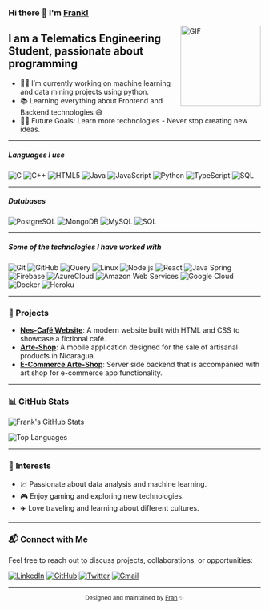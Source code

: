 ### Hi there 👋 I'm [Frank!](https://github.com/FrankPer-stack/FrankPer-stack/)

<img align="right" alt="GIF" height="160px" src="https://media.giphy.com/media/Ah3zHH7hvsSB2/giphy.gif" />

## I am a Telematics Engineering Student, passionate about programming

- 👨‍💻 I’m currently working on machine learning and data mining projects using python.
- 📚 Learning everything about Frontend and Backend technologies 😅
- 💪🏼 Future Goals: Learn more technologies - Never stop creating new ideas.

---

##### Languages I use

![C](https://img.shields.io/badge/-C-000000?style=flat&logo=c)
![C++](https://img.shields.io/badge/-C++-000000?style=flat&logo=c%2B%2B)
![HTML5](https://img.shields.io/badge/-HTML5-000000?style=flat&logo=html5)
![Java](https://img.shields.io/badge/-Java-000000?style=flat&logo=java)
![JavaScript](https://img.shields.io/badge/-JavaScript-000000?style=flat&logo=javascript)
![Python](https://img.shields.io/badge/-Python-000000?style=flat&logo=python)
![TypeScript](https://img.shields.io/badge/-TypeScript-000000?style=flat&logo=typescript)
![SQL](https://img.shields.io/badge/-SQL-000000?style=flat&logo=postgresql)

---

##### Databases

![PostgreSQL](https://img.shields.io/badge/PostgreSQL-316192?style=for-the-badge&logo=postgresql&logoColor=white)
![MongoDB](https://img.shields.io/badge/MongoDB-47A248?style=for-the-badge&logo=mongodb&logoColor=white)
![MySQL](https://img.shields.io/badge/MySQL-4479A1?style=for-the-badge&logo=mysql&logoColor=white)
![SQL](https://img.shields.io/badge/SQL-003B57?style=for-the-badge&logo=database&logoColor=white)
<br/>

---
##### Some of the technologies I have worked with

![Git](https://img.shields.io/badge/-Git-222222?style=flat&logo=git&logoColor=F05032)
![GitHub](https://img.shields.io/badge/-GitHub-222222?style=flat&logo=github&logoColor=181717)
![jQuery](https://img.shields.io/badge/-jQuery-222222?style=flat&logo=jQuery&logoColor=0769AD)
![Linux](https://img.shields.io/badge/-Linux-222222?style=flat&logo=linux&logoColor=FCC624)
![Node.js](https://img.shields.io/badge/-Node.js-222222?style=flat&logo=node.js&logoColor=339933)
![React](https://img.shields.io/badge/-React-222222?style=flat&logo=React&logoColor=61DAFB)
![Java Spring](https://img.shields.io/badge/-Spring-222222?style=flat&logo=spring&logoColor=6DB33F)
![Firebase](https://img.shields.io/badge/Firebase-222222?style=flat-square&logo=firebase)
![AzureCloud](https://img.shields.io/badge/Microsoft%20Azure-222222?style=flat-square&logo=microsoft-azure)
![Amazon Web Services](https://img.shields.io/badge/-Amazon%20Web%20Services-222222?style=flat-square&logo=Amazon-Web-Service)
![Google Cloud](https://img.shields.io/badge/Google%20Cloud-black?style=flat-square&logo=google-cloud)
![Docker](https://img.shields.io/badge/-Docker-black?style=flat-square&logo=docker)
![Heroku](https://img.shields.io/badge/-Heroku-222222?style=flat-square&logo=heroku)

---

### 🚀 Projects
- [**Nes-Café Website**](https://github.com/FrankPer-stack/nes-cafe): A modern website built with HTML and CSS to showcase a fictional café.
- [**Arte-Shop**](https://github.com/FrankPer-stack/ArteShop): A mobile application designed for the sale of artisanal products in Nicaragua.
- [**E-Commerce Arte-Shop**](https://github.com/FrankPer-stack/E-Commerce---Strapi): Server side backend that is accompanied with art shop for e-commerce app functionality.
---

### 📊 GitHub Stats
![Frank's GitHub Stats](https://github-readme-stats.vercel.app/api?username=FrankPer-stack&show_icons=true&theme=dark)

![Top Languages](https://github-readme-stats.vercel.app/api/top-langs/?username=FrankPer-stack&layout=compact&theme=dark)

---

### 🌟 Interests
- 📈 Passionate about data analysis and machine learning.
- 🎮 Enjoy gaming and exploring new technologies.
- ✈️ Love traveling and learning about different cultures.

---

### 📬 Connect with Me
Feel free to reach out to discuss projects, collaborations, or opportunities:

[![LinkedIn](https://img.shields.io/badge/-LinkedIn-0A66C2?style=for-the-badge&logo=linkedin&logoColor=white)](https://www.linkedin.com/in/francisco-peralta-60134a272) 
[![GitHub](https://img.shields.io/badge/-GitHub-171515?style=for-the-badge&logo=github&logoColor=white)](https://github.com/FrankPer-stack) 
[![Twitter](https://img.shields.io/badge/-Twitter-1DA1F2?style=for-the-badge&logo=twitter&logoColor=white)](https://twitter.com/PeraltaP34) 
[![Gmail](https://img.shields.io/badge/-Gmail-D14836?style=for-the-badge&logo=gmail&logoColor=white)](mailto:peraltaromer58@gmail.com)

---

<p align="center">
    <sub>Designed and maintained by <a href="https://github.com/FrankPer-stack">Fran</a> ✨</sub>
</p>


